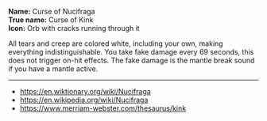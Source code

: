 **Name:** Curse of Nucifraga
<br>
**True name:** Curse of Kink
<br>
**Icon:** Orb with cracks running through it

All tears and creep are colored white, including your own, making everything indistinguishable.
You take fake damage every 69 seconds, this does not trigger on-hit effects.
The fake damage is the mantle break sound if you have a mantle active.

---

- https://en.wiktionary.org/wiki/Nucifraga
- https://en.wikipedia.org/wiki/Nucifraga
- https://www.merriam-webster.com/thesaurus/kink